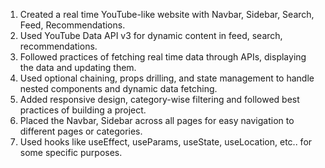 1. Created a real time YouTube-like website with Navbar, Sidebar, Search, Feed, Recommendations.
2. Used YouTube Data API v3 for dynamic content in feed, search, recommendations.
3. Followed practices of fetching real time data through APIs, displaying the data and updating them.
4. Used optional chaining, props drilling, and state management to handle nested components and dynamic data fetching.
5. Added responsive design, category-wise filtering and followed best practices of building a project.
6. Placed the Navbar, Sidebar across all pages for easy navigation to different pages or categories.
7. Used hooks like useEffect, useParams, useState, useLocation, etc.. for some specific purposes.
